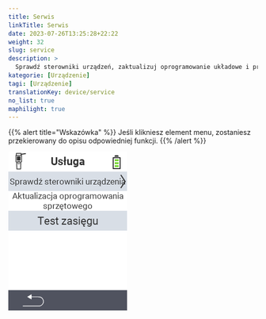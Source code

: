 ```yaml
---
title: Serwis
linkTitle: Serwis
date: 2023-07-26T13:25:28+22:22
weight: 32
slug: service
description: >
  Sprawdź sterowniki urządzeń, zaktualizuj oprogramowanie układowe i przeprowadź test zasięgu
kategorie: [Urządzenie]
tagi: [Urządzenie]
translationKey: device/service
no_list: true
maphilight: true
---
```

{{% alert title="Wskazówka" %}}
Jeśli klikniesz element menu, zostaniesz przekierowany do opisu odpowiedniej funkcji.
{{% /alert %}}

<img src="menu.png" alt="VitalControl Serwis" title="Serwis" usemap="#workmap" class="maphilight" />

<map name="workmap">
  <area shape="rect" coords="2,42,238,82" alt="Sprawdź sterowniki urządzeń" title="Instrukcje dotyczące sprawdzania sterowników urządzeń można znaleźć tutaj&#10;Kliknięcie myszą: otwórz dokumentację" href="/en/docs/diagnosis/hardware/">
  <area shape="rect" coords="2,82,238,122" alt="Aktualizacja oprogramowania układowego" title="Instrukcje dotyczące aktualizacji oprogramowania układowego można znaleźć tutaj&#10;Kliknięcie myszą: otwórz dokumentację" href="/en/docs/firmware/update/">
  <area shape="rect" coords="2,122,238,162" alt="Test zasięgu" title="Instrukcje dotyczące przeprowadzania testu zasięgu można znaleźć tutaj&#10;Kliknięcie myszą: otwórz dokumentację" href="/en/docs/diagnosis/rfid-scan/">

  <area shape="rect" coords="2,282,120,319" alt="Powrót" title="Powrót na poziom&#10;Kliknięcie myszą: otwórz dokumentację" href="/en/docs/device/">
</map>
